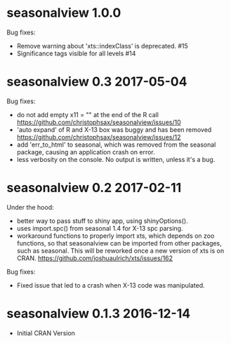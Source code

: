 # seasonalview 1.0.0

Bug fixes:

* Remove warning about 'xts::indexClass' is deprecated. #15
* Significance tags visible for all levels #14


# seasonalview 0.3  2017-05-04

Bug fixes:

* do not add empty x11 = "" at the end of the R call
  https://github.com/christophsax/seasonalview/issues/10
* 'auto expand' of R and X-13 box was buggy and has been removed
  https://github.com/christophsax/seasonalview/issues/12
* add 'err_to_html' to seasonal, which was removed from the seasonal package,
  causing an application crash on error.
* less verbosity on the console. No output is written, unless it's a bug.


# seasonalview 0.2  2017-02-11

Under the hood:

* better way to pass stuff to shiny app, using shinyOptions().
* uses import.spc() from seasonal 1.4 for X-13 spc parsing.
* workaround functions to properly import xts, which depends on zoo functions,
  so that seasonalview can be imported from other packages, such as seasonal.
  This will be reworked once a new version of xts is on CRAN.
  https://github.com/joshuaulrich/xts/issues/162

Bug fixes:

* Fixed issue that led to a crash when X-13 code was manipulated.


# seasonalview 0.1.3  2016-12-14

* Initial CRAN Version

